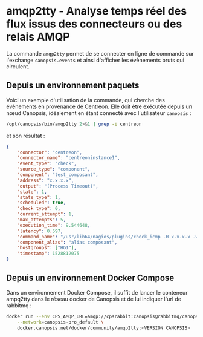 # amqp2tty - Analyse temps réel des flux issus des connecteurs ou des relais AMQP

La commande `amqp2tty` permet de se connecter en ligne de commande sur l'exchange `canopsis.events` et ainsi d'afficher les évènements bruts qui circulent.

## Depuis un environnement paquets

Voici un exemple d'utilisation de la commande, qui cherche des évènements en provenance de Centreon. Elle doit être exécutée depuis un nœud Canopsis, idéalement en étant connecté avec l'utilisateur `canopsis` :
```sh
/opt/canopsis/bin/amqp2tty 2>&1 | grep -i centreon
```

et son résultat :
```json
{
    "connector": "centreon",
    "connector_name": "centreoninstance1",
    "event_type": "check",
    "source_type": "component",
    "component": "test_composant",
    "address": "x.x.x.x",
    "output": "(Process Timeout)",
    "state": 1,
    "state_type": 1,
    "scheduled": true,
    "check_type": 0,
    "current_attempt": 1,
    "max_attempts": 5,
    "execution_time": 9.544648,
    "latency": 0.597,
    "command_name": "/usr/lib64/nagios/plugins/check_icmp -H x.x.x.x -w 3000.0,80% -c 5000.0,100% -p 1",
    "component_alias": "alias composant",
    "hostgroups": ["HG1"],
    "timestamp": 1528812075
}
```

## Depuis un environnement Docker Compose

Dans un environnement Docker Compose, il suffit de lancer le conteneur ampq2tty
dans le réseau docker de Canopsis et de lui indiquer l'url de rabbitmq :


```sh
docker run --env CPS_AMQP_URL=amqp://cpsrabbit:canopsis@rabbitmq/canopsis \
	--network=canopsis-pro_default \
	docker.canopsis.net/docker/community/amqp2tty:<VERSION CANOPSIS>

```
